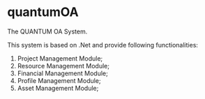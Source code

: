 quantumOA
=========

The QUANTUM OA System.

This system is based on .Net and provide following functionalities:

1. Project Management Module;
2. Resource Management Module;
3. Financial Management Module;
4. Profile Management Module;
5. Asset Management Module;
